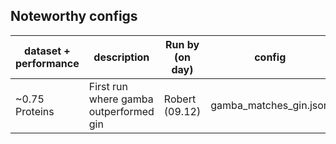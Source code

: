 ## Noteworthy configs

| dataset +   performance | description                            | Run by (on day) | config                 | wandb run                                                  | git hash                                 |
|-----------------------------------|----------------------------------------|-----------------|------------------------|------------------------------------------------------------|------------------------------------------|
| ~0.75 Proteins                    | First run where gamba outperformed gin | Robert (09.12)  | gamba_matches_gin.json | https://wandb.ai/astinky/DL_Project/runs/rag8yhtt/overview | 444d5e1a33002d4813828728d3388a82b20bf161 |